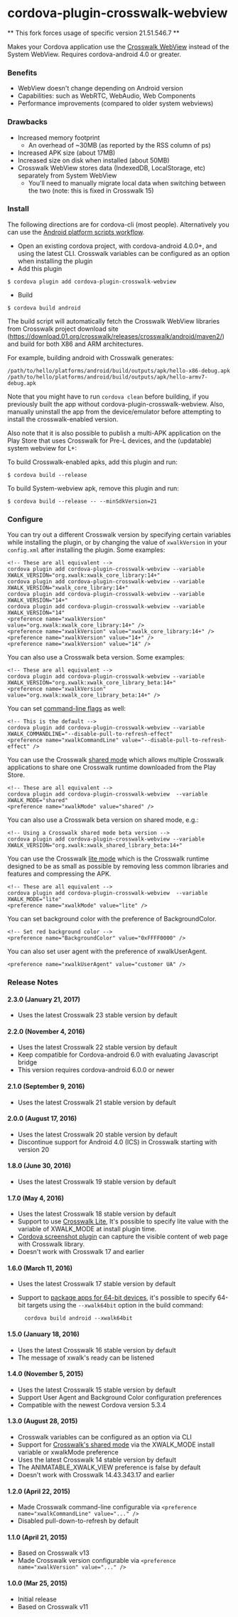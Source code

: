 # cordova-plugin-crosswalk-webview

** This fork forces usage of specific version 21.51.546.7 **

Makes your Cordova application use the [Crosswalk WebView](https://crosswalk-project.org/)
instead of the System WebView. Requires cordova-android 4.0 or greater.

### Benefits

* WebView doesn't change depending on Android version
* Capabilities: such as WebRTC, WebAudio, Web Components
* Performance improvements (compared to older system webviews)


### Drawbacks

* Increased memory footprint
  * An overhead of ~30MB (as reported by the RSS column of ps)
* Increased APK size (about 17MB)
* Increased size on disk when installed (about 50MB)
* Crosswalk WebView stores data (IndexedDB, LocalStorage, etc) separately from System WebView
  * You'll need to manually migrate local data when switching between the two (note: this is fixed in Crosswalk 15)

### Install

The following directions are for cordova-cli (most people).  Alternatively you can use the [Android platform scripts workflow](PlatformScriptsWorkflow.md).

* Open an existing cordova project, with cordova-android 4.0.0+, and using the latest CLI. Crosswalk variables can be configured as an option when installing the plugin
* Add this plugin

```
$ cordova plugin add cordova-plugin-crosswalk-webview
```

* Build
```
$ cordova build android
```
The build script will automatically fetch the Crosswalk WebView libraries from Crosswalk project download site (https://download.01.org/crosswalk/releases/crosswalk/android/maven2/) and build for both X86 and ARM architectures.

For example, building android with Crosswalk generates:

```
/path/to/hello/platforms/android/build/outputs/apk/hello-x86-debug.apk
/path/to/hello/platforms/android/build/outputs/apk/hello-armv7-debug.apk
```

Note that you might have to run `cordova clean` before building, if you previously built the app without cordova-plugin-crosswalk-webview. Also, manually uninstall the app from the device/emulator before attempting to install the crosswalk-enabled version.

Also note that it is also possible to publish a multi-APK application on the Play Store that uses Crosswalk for Pre-L devices, and the (updatable) system webview for L+:

To build Crosswalk-enabled apks, add this plugin and run:

    $ cordova build --release

To build System-webview apk, remove this plugin and run:

    $ cordova build --release -- --minSdkVersion=21

### Configure

You can try out a different Crosswalk version by specifying certain variables while installing the plugin, or by changing the value of `xwalkVersion` in your `config.xml` after installing the plugin. Some examples:

    <!-- These are all equivalent -->
    cordova plugin add cordova-plugin-crosswalk-webview --variable XWALK_VERSION="org.xwalk:xwalk_core_library:14+"
    cordova plugin add cordova-plugin-crosswalk-webview --variable XWALK_VERSION="xwalk_core_library:14+"
    cordova plugin add cordova-plugin-crosswalk-webview --variable XWALK_VERSION="14+"
    cordova plugin add cordova-plugin-crosswalk-webview --variable XWALK_VERSION="14"
    <preference name="xwalkVersion" value="org.xwalk:xwalk_core_library:14+" />
    <preference name="xwalkVersion" value="xwalk_core_library:14+" />
    <preference name="xwalkVersion" value="14+" />
    <preference name="xwalkVersion" value="14" />

You can also use a Crosswalk beta version. Some examples:

    <!-- These are all equivalent -->
    cordova plugin add cordova-plugin-crosswalk-webview --variable XWALK_VERSION="org.xwalk:xwalk_core_library_beta:14+"
    <preference name="xwalkVersion" value="org.xwalk:xwalk_core_library_beta:14+" />

You can set [command-line flags](http://peter.sh/experiments/chromium-command-line-switches/) as well:

    <!-- This is the default -->
    cordova plugin add cordova-plugin-crosswalk-webview --variable XWALK_COMMANDLINE="--disable-pull-to-refresh-effect"
    <preference name="xwalkCommandLine" value="--disable-pull-to-refresh-effect" />

You can use the Crosswalk [shared mode](https://crosswalk-project.org/documentation/shared_mode.html) which allows multiple Crosswalk applications to share one Crosswalk runtime downloaded from the Play Store.

    <!-- These are all equivalent -->
    cordova plugin add cordova-plugin-crosswalk-webview  --variable XWALK_MODE="shared"
    <preference name="xwalkMode" value="shared" />

You can also use a Crosswalk beta version on shared mode, e.g.:

    <!-- Using a Crosswalk shared mode beta version -->
    cordova plugin add cordova-plugin-crosswalk-webview --variable XWALK_VERSION="org.xwalk:xwalk_shared_library_beta:14+"

You can use the Crosswalk [lite mode](https://crosswalk-project.org/documentation/crosswalk_lite.html) which is the Crosswalk runtime designed to be as small as possible by removing less common libraries and features and compressing the APK.

    <!-- These are all equivalent -->
    cordova plugin add cordova-plugin-crosswalk-webview  --variable XWALK_MODE="lite"
    <preference name="xwalkMode" value="lite" />

You can set background color with the preference of BackgroundColor.

    <!-- Set red background color -->
    <preference name="BackgroundColor" value="0xFFFF0000" />

You can also set user agent with the preference of xwalkUserAgent.

    <preference name="xwalkUserAgent" value="customer UA" />

### Release Notes

#### 2.3.0 (January 21, 2017)
* Uses the latest Crosswalk 23 stable version by default

#### 2.2.0 (November 4, 2016)
* Uses the latest Crosswalk 22 stable version by default
* Keep compatible for Cordova-android 6.0 with evaluating Javascript bridge
* This version requires cordova-android 6.0.0 or newer

#### 2.1.0 (September 9, 2016)
* Uses the latest Crosswalk 21 stable version by default

#### 2.0.0 (August 17, 2016)
* Uses the latest Crosswalk 20 stable version by default
* Discontinue support for Android 4.0 (ICS) in Crosswalk starting with version 20

#### 1.8.0 (June 30, 2016)
* Uses the latest Crosswalk 19 stable version by default

#### 1.7.0 (May 4, 2016)
* Uses the latest Crosswalk 18 stable version by default
* Support to use [Crosswalk Lite](https://crosswalk-project.org/documentation/crosswalk_lite.html), It's possible to specify lite value with the variable of XWALK_MODE at install plugin time.
* [Cordova screenshot plugin](https://github.com/gitawego/cordova-screenshot.git) can capture the visible content of web page with Crosswalk library.
* Doesn't work with Crosswalk 17 and earlier

#### 1.6.0 (March 11, 2016)
* Uses the latest Crosswalk 17 stable version by default
* Support to [package apps for 64-bit devices](https://crosswalk-project.org/documentation/android/android_64bit.html), it's possible to specify 64-bit targets using the `--xwalk64bit` option in the build command:

        cordova build android --xwalk64bit

#### 1.5.0 (January 18, 2016)
* Uses the latest Crosswalk 16 stable version by default
* The message of xwalk's ready can be listened

#### 1.4.0 (November 5, 2015)
* Uses the latest Crosswalk 15 stable version by default
* Support User Agent and Background Color configuration preferences
* Compatible with the newest Cordova version 5.3.4

#### 1.3.0 (August 28, 2015)
* Crosswalk variables can be configured as an option via CLI
* Support for [Crosswalk's shared mode](https://crosswalk-project.org/documentation/shared_mode.html) via the XWALK_MODE install variable or xwalkMode preference
* Uses the latest Crosswalk 14 stable version by default
* The ANIMATABLE_XWALK_VIEW preference is false by default
* Doesn't work with Crosswalk 14.43.343.17 and earlier

#### 1.2.0 (April 22, 2015)
* Made Crosswalk command-line configurable via `<preference name="xwalkCommandLine" value="..." />`
* Disabled pull-down-to-refresh by default

#### 1.1.0 (April 21, 2015)
* Based on Crosswalk v13
* Made Crosswalk version configurable via `<preference name="xwalkVersion" value="..." />`

#### 1.0.0 (Mar 25, 2015)
* Initial release
* Based on Crosswalk v11
